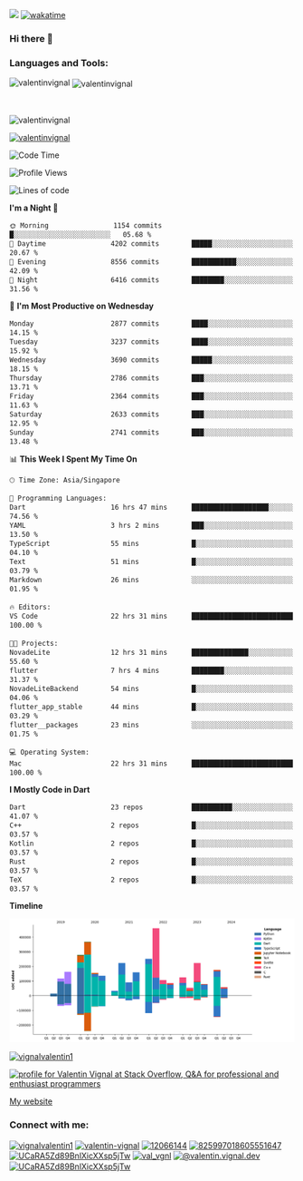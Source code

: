 
![](https://komarev.com/ghpvc/?username=valentinvignal&label=Profile%20views&color=0e75b6&style=flat)
[![wakatime](https://wakatime.com/badge/user/a700230c-ba51-4378-8fbc-fbcb542401ed.svg)](https://wakatime.com/@a700230c-ba51-4378-8fbc-fbcb542401ed)

### Hi there 👋

<h3 align="left">Languages and Tools:</h3>


<p><img align="left" src="https://github-readme-stats.vercel.app/api?username=ValentinVignal&count_private=true&show_icons=true&theme=dark" alt="valentinvignal" /></p>

<p>&nbsp;<img align="center" src="https://github-readme-stats.vercel.app/api/top-langs/?username=ValentinVignal&hide=jupyter%20notebook&layout=compact&theme=dark" alt="valentinvignal" /></p>

<br/>

<p><img align="center" src="https://github-readme-streak-stats.herokuapp.com/?user=valentinvignal&theme=dark" alt="valentinvignal" /></p>


<p align="left"> <a href="https://github.com/ryo-ma/github-profile-trophy"><img src="https://github-profile-trophy.vercel.app/?username=valentinvignal&theme=darkhub" alt="valentinvignal" /></a> </p>

<!--START_SECTION:waka-->
![Code Time](http://img.shields.io/badge/Code%20Time-2%2C531%20hrs%2029%20mins-blue)

![Profile Views](http://img.shields.io/badge/Profile%20Views-0-blue)

![Lines of code](https://img.shields.io/badge/From%20Hello%20World%20I%27ve%20Written-3.4%20million%20lines%20of%20code-blue)

**I'm a Night 🦉** 

```text
🌞 Morning                1154 commits        █░░░░░░░░░░░░░░░░░░░░░░░░   05.68 % 
🌆 Daytime                4202 commits        █████░░░░░░░░░░░░░░░░░░░░   20.67 % 
🌃 Evening                8556 commits        ███████████░░░░░░░░░░░░░░   42.09 % 
🌙 Night                  6416 commits        ████████░░░░░░░░░░░░░░░░░   31.56 % 
```
📅 **I'm Most Productive on Wednesday** 

```text
Monday                   2877 commits        ████░░░░░░░░░░░░░░░░░░░░░   14.15 % 
Tuesday                  3237 commits        ████░░░░░░░░░░░░░░░░░░░░░   15.92 % 
Wednesday                3690 commits        █████░░░░░░░░░░░░░░░░░░░░   18.15 % 
Thursday                 2786 commits        ███░░░░░░░░░░░░░░░░░░░░░░   13.71 % 
Friday                   2364 commits        ███░░░░░░░░░░░░░░░░░░░░░░   11.63 % 
Saturday                 2633 commits        ███░░░░░░░░░░░░░░░░░░░░░░   12.95 % 
Sunday                   2741 commits        ███░░░░░░░░░░░░░░░░░░░░░░   13.48 % 
```


📊 **This Week I Spent My Time On** 

```text
🕑︎ Time Zone: Asia/Singapore

💬 Programming Languages: 
Dart                     16 hrs 47 mins      ███████████████████░░░░░░   74.56 % 
YAML                     3 hrs 2 mins        ███░░░░░░░░░░░░░░░░░░░░░░   13.50 % 
TypeScript               55 mins             █░░░░░░░░░░░░░░░░░░░░░░░░   04.10 % 
Text                     51 mins             █░░░░░░░░░░░░░░░░░░░░░░░░   03.79 % 
Markdown                 26 mins             ░░░░░░░░░░░░░░░░░░░░░░░░░   01.95 % 

🔥 Editors: 
VS Code                  22 hrs 31 mins      █████████████████████████   100.00 % 

🐱‍💻 Projects: 
NovadeLite               12 hrs 31 mins      ██████████████░░░░░░░░░░░   55.60 % 
flutter                  7 hrs 4 mins        ████████░░░░░░░░░░░░░░░░░   31.37 % 
NovadeLiteBackend        54 mins             █░░░░░░░░░░░░░░░░░░░░░░░░   04.06 % 
flutter_app_stable       44 mins             █░░░░░░░░░░░░░░░░░░░░░░░░   03.29 % 
flutter__packages        23 mins             ░░░░░░░░░░░░░░░░░░░░░░░░░   01.75 % 

💻 Operating System: 
Mac                      22 hrs 31 mins      █████████████████████████   100.00 % 
```

**I Mostly Code in Dart** 

```text
Dart                     23 repos            ██████████░░░░░░░░░░░░░░░   41.07 % 
C++                      2 repos             █░░░░░░░░░░░░░░░░░░░░░░░░   03.57 % 
Kotlin                   2 repos             █░░░░░░░░░░░░░░░░░░░░░░░░   03.57 % 
Rust                     2 repos             █░░░░░░░░░░░░░░░░░░░░░░░░   03.57 % 
TeX                      2 repos             █░░░░░░░░░░░░░░░░░░░░░░░░   03.57 % 
```



**Timeline**

![Lines of Code chart](https://raw.githubusercontent.com/ValentinVignal/ValentinVignal/main/assets/bar_graph.png)


<!--END_SECTION:waka-->

<p align="left"> <a href="https://twitter.com/vignalvalentin1" target="blank"><img src="https://img.shields.io/twitter/follow/vignalvalentin1?logo=twitter" alt="vignalvalentin1" /></a> </p>

<a href="https://stackoverflow.com/users/12066144/valentin-vignal"><img src="https://stackexchange.com/users/flair/16694563.png?theme=dark" width="208" height="58" alt="profile for Valentin Vignal at Stack Overflow, Q&amp;A for professional and enthusiast programmers" title="profile for Valentin Vignal at Stack Overflow, Q&amp;A for professional and enthusiast programmers"></a>

[My website](https://valentinvignal.github.io/portfolio/)

<h3 align="left">Connect with me:</h3>
<p align="left">
<a href="https://twitter.com/vignalvalentin1" target="blank"><img align="center" src="https://raw.githubusercontent.com/rahuldkjain/github-profile-readme-generator/master/src/images/icons/Social/twitter.svg" alt="vignalvalentin1" height="30" width="40" /></a>
<a href="https://linkedin.com/in/valentin-vignal" target="blank"><img align="center" src="https://raw.githubusercontent.com/rahuldkjain/github-profile-readme-generator/master/src/images/icons/Social/linked-in-alt.svg" alt="valentin-vignal" height="30" width="40" /></a>
<a href="https://stackoverflow.com/users/12066144" target="blank"><img align="center" src="https://raw.githubusercontent.com/rahuldkjain/github-profile-readme-generator/master/src/images/icons/Social/stack-overflow.svg" alt="12066144" height="30" width="40" /></a>
<a href="https://discordapp.com/users/825997018605551647" target="blank"><img align="center" src="https://raw.githubusercontent.com/rahuldkjain/github-profile-readme-generator/master/src/images/icons/Social/discord.svg" alt="825997018605551647" height="30" width="40" /></a>
<a href="https://www.reddit.com/user/ValentinVignal" target="blank"><img align="center" src="https://raw.githubusercontent.com/rahuldkjain/github-profile-readme-generator/master/src/images/icons/Social/reddit.svg" alt="UCaRA5Zd89BnlXicXXsp5jTw" height="30" width="40" /></a>
<a href="https://instagram.com/valentin_vignal" target="blank"><img align="center" src="https://raw.githubusercontent.com/rahuldkjain/github-profile-readme-generator/master/src/images/icons/Social/instagram.svg" alt="val_vgnl" height="30" width="40" /></a>
<a href="https://medium.com/@valentin.vignal.dev" target="blank"><img align="center" src="https://raw.githubusercontent.com/rahuldkjain/github-profile-readme-generator/master/src/images/icons/Social/medium.svg" alt="@valentin.vignal.dev" height="30" width="40" /></a>
<a href="https://www.youtube.com/channel/UCaRA5Zd89BnlXicXXsp5jTw" target="blank"><img align="center" src="https://raw.githubusercontent.com/rahuldkjain/github-profile-readme-generator/master/src/images/icons/Social/youtube.svg" alt="UCaRA5Zd89BnlXicXXsp5jTw" height="30" width="40" /></a>
</p>


